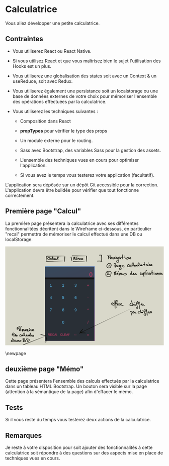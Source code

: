 # Calculatrice

Vous allez développer une petite calculatrice.

## Contraintes

- Vous utiliserez React ou React Native.

- Si vous utilisez React et que vous maîtrisez bien le sujet l'utilisation des Hooks est un plus.

- Vous utiliserez une globalisation des states soit avec un Context & un useReduce, soit avec Redux.

- Vous utiliserez également une persistance soit un localstorage ou une base de données externes de votre choix pour mémoriser l'ensemble des opérations effectuées par la calculatrice.

- Vous utiliserez les techniques suivantes :

    - Composition dans React

    - **propTypes** pour vérifier le type des props

    - Un module externe pour le routing.

    - Sass avec Bootstrap, des variables Sass pour la gestion des assets.

    - L'ensemble des techniques vues en cours pour optimiser l'application.

    - Si vous avez le temps vous testerez votre application (facultatif).

L'application sera dépôsée sur un dépôt Git accessible pour la correction. L'application devra être buildée pour vérifier que tout fonctionne correctement.

## Première page "Calcul"

La première page présentera la calculatrice avec ses différentes fonctionnalitées décritent dans le Wireframe ci-dessous, en particulier "recal" permettra de mémoriser le calcul effectué dans une DB ou localStorage.

![calculatrice](images/calculatrice.png)

\newpage

## deuxième page "Mémo"

Cette page présentera l'ensemble des calculs effectués par la calculatrice dans un tableau HTML Bootstrap. Un bouton sera visible sur la page (attention à la sémantique de la page) afin d'effacer le mémo.

## Tests

Si il vous reste du temps vous testerez deux actions de la calculatrice.

## Remarques

Je reste à votre disposition pour soit ajouter des fonctionnalités à cette calculatrice soit répondre à des questions sur des aspects mise en place de techniques vues en cours.
